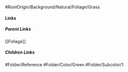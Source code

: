 #RootOrigin/Background/Natural/Foliage/Grass
#### Links
##### Parent Links
[[Foliage]]
##### Children Links
#Folder/Reference
#Folder/Color/Green
#Folder/Subcolor/1
